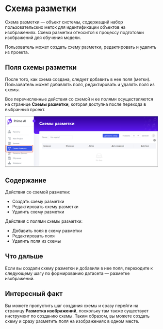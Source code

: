 # Схема разметки

Схема разметки — объект системы, содержащий набор пользовательских меток для идентификации объектов на изображениях. Схема разметки относится к процессу подготовки изображений для обучения модели. 

Пользователь может создать схему разметки, редактировать и удалить из проекта. 

## Поля схемы разметки

После того, как схема создана, следует добавить в нее поля (метки). Пользователь может добавлять поля, редактировать и удалять поля из схемы.

Все перечисленные действия со схемой и ее полями осуществляются на странице **Схемы разметки**, которая доступна после перехода в выбранный проект.

![](<../../../../.gitbook/assets1/primo-ai/user-guide/schemes-page.png>)


## Содержание

Действия со схемой разметки:
* Создать схему разметки
* Редактировать схему разметки
* Удалить схему разметки

Действия с полями схемы разметки:
* Добавить поля в схему разметки
* Редактировать поля
* Удалить поля из схемы

## Что дальше

Если вы создали схему разметки и добавили в нее поля, переходите к следующему шагу по формированию датасета — разметке изображений. 

## Интересный факт

Вы можете пропустить шаг создания схемы и сразу перейти на страницу **Разметка изображений**, поскольку там также существует инструмент по созданию схемы. Таким образом, вы можете создать схему и сразу разметить поля на изображениях в одном месте.
